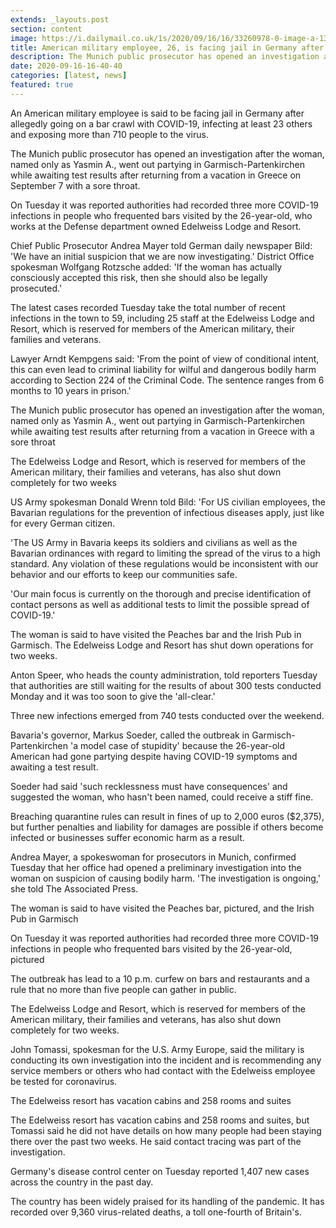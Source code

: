 ```yaml
---
extends: _layouts.post
section: content
image: https://i.dailymail.co.uk/1s/2020/09/16/16/33260978-0-image-a-13_1600270185300.jpg 
title: American military employee, 26, is facing jail in Germany after going on a bar crawl with COVID 
description: The Munich public prosecutor has opened an investigation after the woman, named only as Yasmin A., left, went out partying in bars, right, in Garmisch-Partenkirchen. 
date: 2020-09-16-16-40-40 
categories: [latest, news] 
featured: true 
--- 
```

An American military employee is said to be facing jail in Germany after allegedly going on a bar crawl with COVID-19, infecting at least 23 others and exposing more than 710 people to the virus. 

The Munich public prosecutor has opened an investigation after the woman, named only as Yasmin A., went out partying in Garmisch-Partenkirchen while awaiting test results after returning from a vacation in Greece on September 7 with a sore throat.  

On Tuesday it was reported authorities had recorded three more COVID-19 infections in people who frequented bars visited by the 26-year-old, who works at the Defense department owned Edelweiss Lodge and Resort.

Chief Public Prosecutor Andrea Mayer told German daily newspaper Bild: 'We have an initial suspicion that we are now investigating.' District Office spokesman Wolfgang Rotzsche added: 'If the woman has actually consciously accepted this risk, then she should also be legally prosecuted.'   

The latest cases recorded Tuesday take the total number of recent infections in the town to 59, including 25 staff at the Edelweiss Lodge and Resort, which is reserved for members of the American military, their families and veterans.

Lawyer Arndt Kempgens said: 'From the point of view of conditional intent, this can even lead to criminal liability for wilful and dangerous bodily harm according to Section 224 of the Criminal Code. The sentence ranges from 6 months to 10 years in prison.'  

The Munich public prosecutor has opened an investigation after the woman, named only as Yasmin A., went out partying in Garmisch-Partenkirchen while awaiting test results after returning from a vacation in Greece with a sore throat

The Edelweiss Lodge and Resort, which is reserved for members of the American military, their families and veterans, has also shut down completely for two weeks

US Army spokesman Donald Wrenn told Bild: 'For US civilian employees, the Bavarian regulations for the prevention of infectious diseases apply, just like for every German citizen.

'The US Army in Bavaria keeps its soldiers and civilians as well as the Bavarian ordinances with regard to limiting the spread of the virus to a high standard. Any violation of these regulations would be inconsistent with our behavior and our efforts to keep our communities safe.

'Our main focus is currently on the thorough and precise identification of contact persons as well as additional tests to limit the possible spread of COVID-19.'

The woman is said to have visited the Peaches bar and the Irish Pub in Garmisch. The Edelweiss Lodge and Resort has shut down operations for two weeks. 

Anton Speer, who heads the county administration, told reporters Tuesday that authorities are still waiting for the results of about 300 tests conducted Monday and it was too soon to give the 'all-clear.' 

Three new infections emerged from 740 tests conducted over the weekend.

Bavaria's governor, Markus Soeder, called the outbreak in Garmisch-Partenkirchen 'a model case of stupidity' because the 26-year-old American had gone partying despite having COVID-19 symptoms and awaiting a test result.

Soeder had said 'such recklessness must have consequences' and suggested the woman, who hasn't been named, could receive a stiff fine.

Breaching quarantine rules can result in fines of up to 2,000 euros ($2,375), but further penalties and liability for damages are possible if others become infected or businesses suffer economic harm as a result. 

Andrea Mayer, a spokeswoman for prosecutors in Munich, confirmed Tuesday that her office had opened a preliminary investigation into the woman on suspicion of causing bodily harm. 'The investigation is ongoing,' she told The Associated Press.

The woman is said to have visited the Peaches bar, pictured, and the Irish Pub in Garmisch

On Tuesday it was reported authorities had recorded three more COVID-19 infections in people who frequented bars visited by the 26-year-old, pictured 

The outbreak has lead to a 10 p.m. curfew on bars and restaurants and a rule that no more than five people can gather in public. 

The Edelweiss Lodge and Resort, which is reserved for members of the American military, their families and veterans, has also shut down completely for two weeks.

John Tomassi, spokesman for the U.S. Army Europe, said the military is conducting its own investigation into the incident and is recommending any service members or others who had contact with the Edelweiss employee be tested for coronavirus. 

The Edelweiss resort has vacation cabins and 258 rooms and suites

The Edelweiss resort has vacation cabins and 258 rooms and suites, but Tomassi said he did not have details on how many people had been staying there over the past two weeks. He said contact tracing was part of the investigation. 

Germany's disease control center on Tuesday reported 1,407 new cases across the country in the past day. 

The country has been widely praised for its handling of the pandemic. It has recorded over 9,360 virus-related deaths, a toll one-fourth of Britain's.

